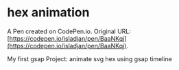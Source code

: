 # hex animation 

A Pen created on CodePen.io. Original URL: [https://codepen.io/isladjan/pen/BaaNKqj](https://codepen.io/isladjan/pen/BaaNKqj).

My first gsap  Project: animate svg hex using gsap timeline
